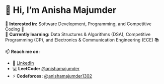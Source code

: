 # 👋 Hi, I’m Anisha Majumder  

👀 **Interested in:** Software Development, Programming, and Competitive Coding 🚀  
🌱 **Currently learning:** Data Structures & Algorithms (DSA), Competitive Programming (CP), and Electronics & Communication Engineering (ECE) 📚  

📫 **Reach me on:**  
- 💼 [LinkedIn](https://www.linkedin.com/in/anisha-majumder-249b30216/)  
- 💻 **LeetCode:** [@anishamajumder](https://leetcode.com/u/anishamajumder/)  
- ⚡ **Codeforces:** [@anishamajumder1302](https://codeforces.com/profile/anishamajumder1302)  
